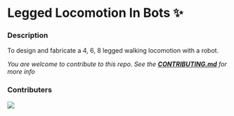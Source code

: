 # Legged Locomotion In Bots ✨

### Description
To design and fabricate a 4, 6, 8 legged walking locomotion with a robot.

*You are welcome to contribute to this repo. See the [**CONTRIBUTING.md**](./CONTRIBUTING.md) for more info*

### Contributers
<a href="https://github.com/pattarai/legged-locomotion-in-bots/graphs/contributors">
  <img src="https://contrib.rocks/image?repo=pattarai/legged-locomotion-in-bots" />
</a>


